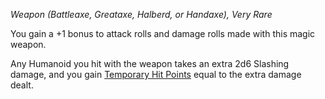 _Weapon (Battleaxe, Greataxe, Halberd, or Handaxe), Very Rare_

You gain a +1 bonus to attack rolls and damage rolls made with this magic weapon.

Any Humanoid you hit with the weapon takes an extra 2d6 Slashing damage, and you gain [Temporary Hit Points](https://www.dndbeyond.com/sources/dnd/free-rules/rules-glossary#TemporaryHitPoints) equal to the extra damage dealt.